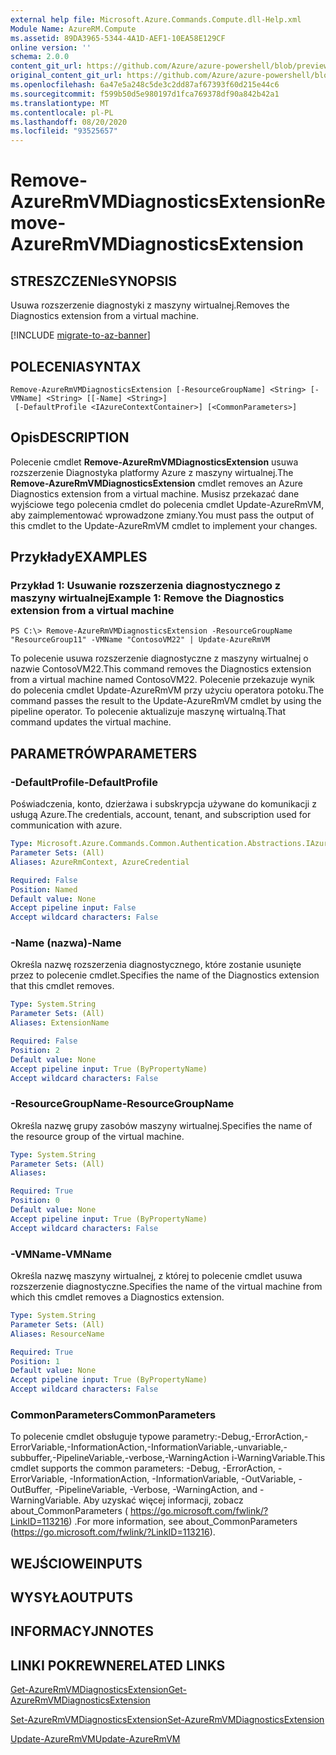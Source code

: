 ```yaml
---
external help file: Microsoft.Azure.Commands.Compute.dll-Help.xml
Module Name: AzureRM.Compute
ms.assetid: 89DA3965-5344-4A1D-AEF1-10EA58E129CF
online version: ''
schema: 2.0.0
content_git_url: https://github.com/Azure/azure-powershell/blob/preview/src/ResourceManager/Compute/Stack/Commands.Compute/help/Remove-AzureRmVMDiagnosticsExtension.md
original_content_git_url: https://github.com/Azure/azure-powershell/blob/preview/src/ResourceManager/Compute/Stack/Commands.Compute/help/Remove-AzureRmVMDiagnosticsExtension.md
ms.openlocfilehash: 6a47e5a248c5de3c2dd87af67393f60d215e44c6
ms.sourcegitcommit: f599b50d5e980197d1fca769378df90a842b42a1
ms.translationtype: MT
ms.contentlocale: pl-PL
ms.lasthandoff: 08/20/2020
ms.locfileid: "93525657"
---
```

# <span data-ttu-id="65d9f-101">Remove-AzureRmVMDiagnosticsExtension</span><span class="sxs-lookup"><span data-stu-id="65d9f-101">Remove-AzureRmVMDiagnosticsExtension</span></span>

## <span data-ttu-id="65d9f-102">STRESZCZENIe</span><span class="sxs-lookup"><span data-stu-id="65d9f-102">SYNOPSIS</span></span>
<span data-ttu-id="65d9f-103">Usuwa rozszerzenie diagnostyki z maszyny wirtualnej.</span><span class="sxs-lookup"><span data-stu-id="65d9f-103">Removes the Diagnostics extension from a virtual machine.</span></span>

[!INCLUDE [migrate-to-az-banner](../../includes/migrate-to-az-banner.md)]

## <span data-ttu-id="65d9f-104">POLECENIA</span><span class="sxs-lookup"><span data-stu-id="65d9f-104">SYNTAX</span></span>

```
Remove-AzureRmVMDiagnosticsExtension [-ResourceGroupName] <String> [-VMName] <String> [[-Name] <String>]
 [-DefaultProfile <IAzureContextContainer>] [<CommonParameters>]
```

## <span data-ttu-id="65d9f-105">Opis</span><span class="sxs-lookup"><span data-stu-id="65d9f-105">DESCRIPTION</span></span>
<span data-ttu-id="65d9f-106">Polecenie cmdlet **Remove-AzureRmVMDiagnosticsExtension** usuwa rozszerzenie Diagnostyka platformy Azure z maszyny wirtualnej.</span><span class="sxs-lookup"><span data-stu-id="65d9f-106">The **Remove-AzureRmVMDiagnosticsExtension** cmdlet removes an Azure Diagnostics extension from a virtual machine.</span></span>
<span data-ttu-id="65d9f-107">Musisz przekazać dane wyjściowe tego polecenia cmdlet do polecenia cmdlet Update-AzureRmVM, aby zaimplementować wprowadzone zmiany.</span><span class="sxs-lookup"><span data-stu-id="65d9f-107">You must pass the output of this cmdlet to the Update-AzureRmVM cmdlet to implement your changes.</span></span>

## <span data-ttu-id="65d9f-108">Przykłady</span><span class="sxs-lookup"><span data-stu-id="65d9f-108">EXAMPLES</span></span>

### <span data-ttu-id="65d9f-109">Przykład 1: Usuwanie rozszerzenia diagnostycznego z maszyny wirtualnej</span><span class="sxs-lookup"><span data-stu-id="65d9f-109">Example 1: Remove the Diagnostics extension from a virtual machine</span></span>
```
PS C:\> Remove-AzureRmVMDiagnosticsExtension -ResourceGroupName "ResourceGroup11" -VMName "ContosoVM22" | Update-AzureRmVM
```

<span data-ttu-id="65d9f-110">To polecenie usuwa rozszerzenie diagnostyczne z maszyny wirtualnej o nazwie ContosoVM22.</span><span class="sxs-lookup"><span data-stu-id="65d9f-110">This command removes the Diagnostics extension from a virtual machine named ContosoVM22.</span></span>
<span data-ttu-id="65d9f-111">Polecenie przekazuje wynik do polecenia cmdlet Update-AzureRmVM przy użyciu operatora potoku.</span><span class="sxs-lookup"><span data-stu-id="65d9f-111">The command passes the result to the Update-AzureRmVM cmdlet by using the pipeline operator.</span></span>
<span data-ttu-id="65d9f-112">To polecenie aktualizuje maszynę wirtualną.</span><span class="sxs-lookup"><span data-stu-id="65d9f-112">That command updates the virtual machine.</span></span>

## <span data-ttu-id="65d9f-113">PARAMETRÓW</span><span class="sxs-lookup"><span data-stu-id="65d9f-113">PARAMETERS</span></span>

### <span data-ttu-id="65d9f-114">-DefaultProfile</span><span class="sxs-lookup"><span data-stu-id="65d9f-114">-DefaultProfile</span></span>
<span data-ttu-id="65d9f-115">Poświadczenia, konto, dzierżawa i subskrypcja używane do komunikacji z usługą Azure.</span><span class="sxs-lookup"><span data-stu-id="65d9f-115">The credentials, account, tenant, and subscription used for communication with azure.</span></span>

```yaml
Type: Microsoft.Azure.Commands.Common.Authentication.Abstractions.IAzureContextContainer
Parameter Sets: (All)
Aliases: AzureRmContext, AzureCredential

Required: False
Position: Named
Default value: None
Accept pipeline input: False
Accept wildcard characters: False
```

### <span data-ttu-id="65d9f-116">-Name (nazwa)</span><span class="sxs-lookup"><span data-stu-id="65d9f-116">-Name</span></span>
<span data-ttu-id="65d9f-117">Określa nazwę rozszerzenia diagnostycznego, które zostanie usunięte przez to polecenie cmdlet.</span><span class="sxs-lookup"><span data-stu-id="65d9f-117">Specifies the name of the Diagnostics extension that this cmdlet removes.</span></span>

```yaml
Type: System.String
Parameter Sets: (All)
Aliases: ExtensionName

Required: False
Position: 2
Default value: None
Accept pipeline input: True (ByPropertyName)
Accept wildcard characters: False
```

### <span data-ttu-id="65d9f-118">-ResourceGroupName</span><span class="sxs-lookup"><span data-stu-id="65d9f-118">-ResourceGroupName</span></span>
<span data-ttu-id="65d9f-119">Określa nazwę grupy zasobów maszyny wirtualnej.</span><span class="sxs-lookup"><span data-stu-id="65d9f-119">Specifies the name of the resource group of the virtual machine.</span></span>

```yaml
Type: System.String
Parameter Sets: (All)
Aliases: 

Required: True
Position: 0
Default value: None
Accept pipeline input: True (ByPropertyName)
Accept wildcard characters: False
```

### <span data-ttu-id="65d9f-120">-VMName</span><span class="sxs-lookup"><span data-stu-id="65d9f-120">-VMName</span></span>
<span data-ttu-id="65d9f-121">Określa nazwę maszyny wirtualnej, z której to polecenie cmdlet usuwa rozszerzenie diagnostyczne.</span><span class="sxs-lookup"><span data-stu-id="65d9f-121">Specifies the name of the virtual machine from which this cmdlet removes a Diagnostics extension.</span></span>

```yaml
Type: System.String
Parameter Sets: (All)
Aliases: ResourceName

Required: True
Position: 1
Default value: None
Accept pipeline input: True (ByPropertyName)
Accept wildcard characters: False
```

### <span data-ttu-id="65d9f-122">CommonParameters</span><span class="sxs-lookup"><span data-stu-id="65d9f-122">CommonParameters</span></span>
<span data-ttu-id="65d9f-123">To polecenie cmdlet obsługuje typowe parametry:-Debug,-ErrorAction,-ErrorVariable,-InformationAction,-InformationVariable,-unvariable,-subbuffer,-PipelineVariable,-verbose,-WarningAction i-WarningVariable.</span><span class="sxs-lookup"><span data-stu-id="65d9f-123">This cmdlet supports the common parameters: -Debug, -ErrorAction, -ErrorVariable, -InformationAction, -InformationVariable, -OutVariable, -OutBuffer, -PipelineVariable, -Verbose, -WarningAction, and -WarningVariable.</span></span> <span data-ttu-id="65d9f-124">Aby uzyskać więcej informacji, zobacz about_CommonParameters ( https://go.microsoft.com/fwlink/?LinkID=113216) .</span><span class="sxs-lookup"><span data-stu-id="65d9f-124">For more information, see about_CommonParameters (https://go.microsoft.com/fwlink/?LinkID=113216).</span></span>

## <span data-ttu-id="65d9f-125">WEJŚCIOWE</span><span class="sxs-lookup"><span data-stu-id="65d9f-125">INPUTS</span></span>

## <span data-ttu-id="65d9f-126">WYSYŁA</span><span class="sxs-lookup"><span data-stu-id="65d9f-126">OUTPUTS</span></span>

## <span data-ttu-id="65d9f-127">INFORMACYJN</span><span class="sxs-lookup"><span data-stu-id="65d9f-127">NOTES</span></span>

## <span data-ttu-id="65d9f-128">LINKI POKREWNE</span><span class="sxs-lookup"><span data-stu-id="65d9f-128">RELATED LINKS</span></span>

[<span data-ttu-id="65d9f-129">Get-AzureRmVMDiagnosticsExtension</span><span class="sxs-lookup"><span data-stu-id="65d9f-129">Get-AzureRmVMDiagnosticsExtension</span></span>](./Get-AzureRMVMDiagnosticsExtension.md)

[<span data-ttu-id="65d9f-130">Set-AzureRmVMDiagnosticsExtension</span><span class="sxs-lookup"><span data-stu-id="65d9f-130">Set-AzureRmVMDiagnosticsExtension</span></span>](./Set-AzureRMVMDiagnosticsExtension.md)

[<span data-ttu-id="65d9f-131">Update-AzureRmVM</span><span class="sxs-lookup"><span data-stu-id="65d9f-131">Update-AzureRmVM</span></span>](./Update-AzureRmVM.md)


